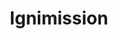 ---
title: Ignimission
category: work
description: As a VueJS developer, I joined the technical R&D team to develop new features for the company's data analysis tool.
duration: 10/2020 - 01/2022
picture: /content/experiences/ignimission.jpg
technologies: ['javascript', 'vuejs', 'php', 'laravel', 'postgresql', 'docker']
index: 3
linkText: 'Discover Ignimission'
link: 'https://www.ignimission.com/'
---